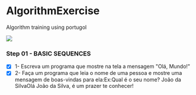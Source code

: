 # AlgorithmExercise
Algorithm training using portugol


![](https://media.giphy.com/media/3o6Yg4GUVgIUg3bf7W/giphy.gif)


### Step 01 - BASIC SEQUENCES
- [x] 1- Escreva um programa que mostre na tela a mensagem "Olá, Mundo!"
- [x] 2- Faça um programa que leia o nome de uma pessoa e mostre uma mensagem de boas-vindas para ela:Ex:Qual é o seu nome? João da SilvaOlá João da Silva, é um prazer te conhecer!